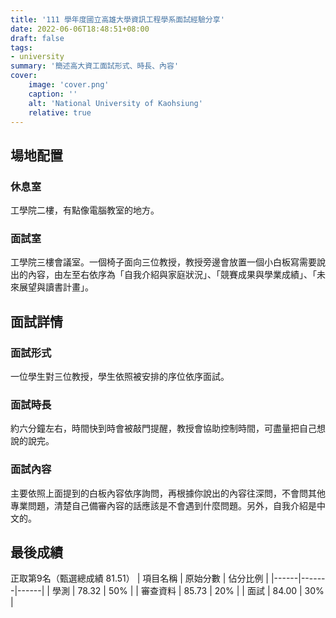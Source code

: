 ```yaml
---
title: '111 學年度國立高雄大學資訊工程學系面試經驗分享'
date: 2022-06-06T18:48:51+08:00
draft: false
tags:
- university
summary: '簡述高大資工面試形式、時長、內容'
cover:
    image: 'cover.png'
    caption: ''
    alt: 'National University of Kaohsiung'
    relative: true
---
```

## 場地配置
### 休息室
工學院二樓，有點像電腦教室的地方。
### 面試室
工學院三樓會議室。一個椅子面向三位教授，教授旁邊會放置一個小白板寫需要說出的內容，由左至右依序為「自我介紹與家庭狀況」、「競賽成果與學業成績」、「未來展望與讀書計畫」。
## 面試詳情
### 面試形式
一位學生對三位教授，學生依照被安排的序位依序面試。
### 面試時長
約六分鐘左右，時間快到時會被敲門提醒，教授會協助控制時間，可盡量把自己想說的說完。
### 面試內容
主要依照上面提到的白板內容依序詢問，再根據你說出的內容往深問，不會問其他專業問題，清楚自己備審內容的話應該是不會遇到什麼問題。另外，自我介紹是中文的。
## 最後成績
正取第9名（甄選總成績 81.51）
| 項目名稱 | 原始分數  | 佔分比例 |
|------|-------|------|
| 學測   | 78.32 | 50%  |
| 審查資料 | 85.73 | 20%  |
| 面試   | 84.00 | 30%  |